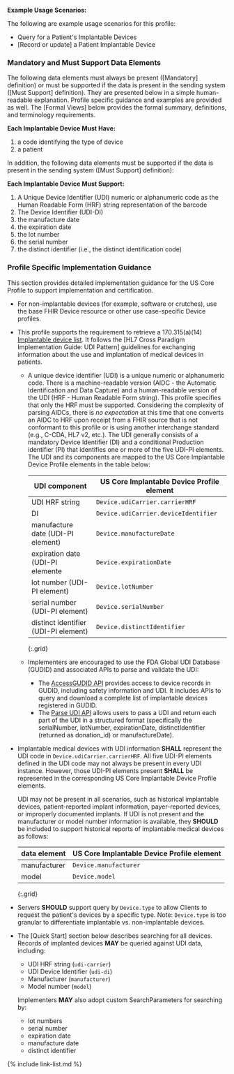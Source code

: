 
**Example Usage Scenarios:**

The following are example usage scenarios for this profile:

-   Query for a Patient's Implantable Devices
-  [Record or update]  a Patient Implantable Device

### Mandatory and Must Support Data Elements

The following data elements must always be present ([Mandatory] definition) or must be supported if the data is present in the sending system ([Must Support] definition). They are presented below in a simple human-readable explanation. Profile specific guidance and examples are provided as well. The [Formal Views] below provides the formal summary, definitions, and terminology requirements.

**Each Implantable Device Must Have:**

1. a code identifying the type of device
1. a patient

In addition, the following data elements must be supported if the data is present in the sending system ([Must Support] definition):

**Each Implantable Device Must Support:**

1. A Unique Device Identifier (UDI) numeric or alphanumeric code as the Human Readable Form (HRF) string representation of the barcode
1. The Device Identifier (UDI-DI)
1. the manufacture date
1. the expiration date
1. the lot number
1. the serial number
1. the distinct identifier (i.e., the distinct identification code)

### Profile Specific Implementation Guidance

This section provides detailed implementation guidance for the US Core Profile to support implementation and certification.

- For non-implantable devices (for example, software or crutches), use the base FHIR Device resource or other use case-specific Device profiles.
- This profile supports the requirement to retrieve a 170.315(a)(14) [Implantable device list](https://www.healthit.gov/test-method/implantable-device-list). It follows the [HL7 Cross Paradigm Implementation Guide: UDI Pattern] guidelines for exchanging information about the use and implantation of medical devices in patients.
  - A unique device identifier (UDI) is a unique numeric or alphanumeric code. There is a machine-readable version (AIDC - the Automatic Identification and Data Capture) and a human-readable version of the UDI (HRF - Human Readable Form string). This profile specifies that only the HRF must be supported. Considering the complexity of parsing AIDCs, there is *no expectation* at this time that one converts an AIDC to HRF upon receipt from a FHIR source that is not conformant to this profile or is using another interchange standard (e.g., C-CDA, HL7 v2, etc.). The UDI generally consists of a mandatory Device Identifier (DI) and a conditional Production identifier (PI) that identifies one or more of the five UDI-PI elements. The UDI and its components are mapped to the US Core Implantable Device Profile elements in the table below:

    |UDI component|US Core Implantable Device Profile element|
    |---|---|
    |UDI HRF string|`Device.udiCarrier.carrierHRF`|
    |DI|`Device.udiCarrier.deviceIdentifier`|
    |manufacture date (UDI-PI element)|`Device.manufactureDate`|
    |expiration date (UDI-PI elemente|`Device.expirationDate`|
    |lot number (UDI-PI element)|`Device.lotNumber`|
    |serial number (UDI-PI element)|`Device.serialNumber`|
    |distinct identifier (UDI-PI element)|`Device.distinctIdentifier`|
    {:.grid}

  -  Implementers are encouraged to use the FDA Global UDI Database (GUDID) and associated APIs to parse and validate the UDI:
      - The [AccessGUDID API](https://www.fda.gov/medical-devices/global-unique-device-identification-database-gudid/accessgudid-public) provides access to device records in GUDID, including safety information and UDI. It includes APIs to query and download a complete list of implantable devices registered in GUDID.
      - The [Parse UDI API](https://accessgudid.nlm.nih.gov/resources/developers/parse_udi_api) allows users to pass a UDI and return each part of the UDI in a structured format (specifically the serialNumber, lotNumber, expirationDate, distinctIdentifier (returned as donation_id) or manufactureDate).

- Implantable medical devices with UDI information **SHALL** represent the UDI code in `Device.udiCarrier.carrierHRF`. All five UDI-PI elements defined in the UDI code may not always be present in every UDI instance. However, those UDI-PI elements present **SHALL** be represented in the corresponding US Core Implantable Device Profile elements.

   UDI may not be present in all scenarios, such as historical implantable devices, patient-reported implant information, payer-reported devices, or improperly documented implants. If UDI is not present and the manufacturer or model number information is available, they **SHOULD** be included to support historical reports of implantable medical devices as follows:

   |data element|US Core Implantable Device Profile element|
   |---|---|
   |manufacturer|`Device.manufacturer`|
   |model|`Device.model`|
   {:.grid}

- Servers **SHOULD** support query by `Device.type` to allow Clients to request the patient's devices by a specific type. Note: `Device.type` is too granular to differentiate implantable vs. non-implantable devices.  
- The [Quick Start] section below describes searching for all devices. Records of implanted devices **MAY** be queried against UDI data, including:

    - UDI HRF string (`udi-carrier`)
    - UDI Device Identifier (`udi-di`)
    - Manufacturer (`manufacturer`)
    - Model number (`model`)

  Implementers **MAY** also adopt custom SearchParameters for searching by:

    - lot numbers
    - serial number
    - expiration date
    - manufacture date
    - distinct identifier

{% include link-list.md %}
